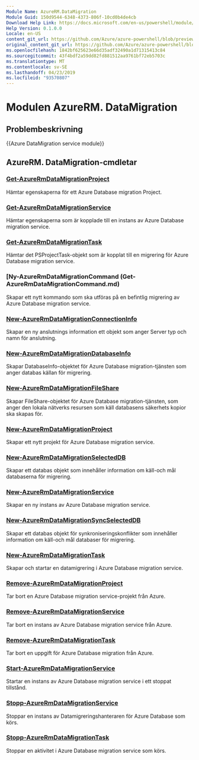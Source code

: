 ```yaml
---
Module Name: AzureRM.DataMigration
Module Guid: 150d9544-6348-4373-806f-10cd0b4de4cb
Download Help Link: https://docs.microsoft.com/en-us/powershell/module/azurerm.datamigration
Help Version: 0.1.0.0
Locale: en-US
content_git_url: https://github.com/Azure/azure-powershell/blob/preview/src/ResourceManager/DataMigration/Commands.DataMigration/help/AzureRM.DataMigration.md
original_content_git_url: https://github.com/Azure/azure-powershell/blob/preview/src/ResourceManager/DataMigration/Commands.DataMigration/help/AzureRM.DataMigration.md
ms.openlocfilehash: 1842bf625623e66d35adf32490a1d71315413c84
ms.sourcegitcommit: 43f4bdf2a59dd82fd881512aa9761bf72eb5703c
ms.translationtype: MT
ms.contentlocale: sv-SE
ms.lasthandoff: 04/23/2019
ms.locfileid: "93570807"
---
```

# Modulen AzureRM. DataMigration
## Problembeskrivning
{{Azure DataMigration service module}}

## AzureRM. DataMigration-cmdletar
### [Get-AzureRmDataMigrationProject](Get-AzureRmDataMigrationProject.md)
Hämtar egenskaperna för ett Azure Database migration Project.

### [Get-AzureRmDataMigrationService](Get-AzureRmDataMigrationService.md)
Hämtar egenskaperna som är kopplade till en instans av Azure Database migration service. 

### [Get-AzureRmDataMigrationTask](Get-AzureRmDataMigrationTask.md)
Hämtar det PSProjectTask-objekt som är kopplat till en migrering för Azure Database migration service.

### [Ny-AzureRmDataMigrationCommand (Get-AzureRmDataMigrationCommand.md)
Skapar ett nytt kommando som ska utföras på en befintlig migrering av Azure Database migration service.

### [New-AzureRmDataMigrationConnectionInfo](New-AzureRmDataMigrationConnectionInfo.md)
Skapar en ny anslutnings information ett objekt som anger Server typ och namn för anslutning.

### [New-AzureRmDataMigrationDatabaseInfo](New-AzureRmDataMigrationDatabaseInfo.md)
Skapar DatabaseInfo-objektet för Azure Database migration-tjänsten som anger databas källan för migrering.

### [New-AzureRmDataMigrationFileShare](New-AzureRmDataMigrationFileShare.md)
Skapar FileShare-objektet för Azure Database migration-tjänsten, som anger den lokala nätverks resursen som käll databasens säkerhets kopior ska skapas för.

### [New-AzureRmDataMigrationProject](New-AzureRmDataMigrationProject.md)
Skapar ett nytt projekt för Azure Database migration service.

### [New-AzureRmDataMigrationSelectedDB](New-AzureRmDataMigrationSelectedDB.md)
Skapar ett databas objekt som innehåller information om käll-och mål databaserna för migrering.

### [New-AzureRmDataMigrationService](New-AzureRmDataMigrationService.md)
Skapar en ny instans av Azure Database migration service.

### [New-AzureRmDataMigrationSyncSelectedDB](New-AzureRmDataMigrationSyncSelectedDB.md)
Skapar ett databas objekt för synkroniseringskonflikter som innehåller information om käll-och mål databaser för migrering.

### [New-AzureRmDataMigrationTask](New-AzureRmDataMigrationTask.md)
Skapar och startar en datamigrering i Azure Database migration service.

### [Remove-AzureRmDataMigrationProject](Remove-AzureRmDataMigrationProject.md)
Tar bort en Azure Database migration service-projekt från Azure.

### [Remove-AzureRmDataMigrationService](Remove-AzureRmDataMigrationService.md)
Tar bort en instans av Azure Database migration service från Azure.

### [Remove-AzureRmDataMigrationTask](Remove-AzureRmDataMigrationTask.md)
Tar bort en uppgift för Azure Database migration från Azure.

### [Start-AzureRmDataMigrationService](Start-AzureRmDataMigrationService.md)
Startar en instans av Azure Database migration service i ett stoppat tillstånd. 

### [Stopp-AzureRmDataMigrationService](Stop-AzureRmDataMigrationService.md)
Stoppar en instans av Datamigreringshanteraren för Azure Database som körs.

### [Stopp-AzureRmDataMigrationTask](Stop-AzureRmDataMigrationTask.md)
Stoppar en aktivitet i Azure Database migration service som körs.

